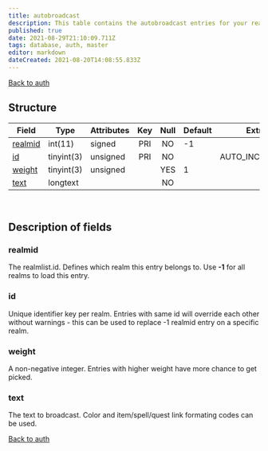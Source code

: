 ```yaml
---
title: autobroadcast
description: This table contains the autobroadcast entries for your realms. Values like it's activity, position and Timer (*.On, *.Center, *.Timer) are defined within the worldserver.conf. They are chosen randomly, based on their weight.
published: true
date: 2021-08-29T21:10:09.711Z
tags: database, auth, master
editor: markdown
dateCreated: 2021-08-20T14:08:55.833Z
---
```


<a href="https://dev.trinitycore.info/en/database/master/auth/home" class="mt-5 v-btn v-btn--depressed v-btn--flat v-btn--outlined theme--light v-size--default darkblue--text text--lighten-3"><span class="v-btn__content"><i aria-hidden="true" class="v-icon notranslate v-icon--left mdi mdi-arrow-left theme--light"></i><span>Back to auth</span></span></a>

## Structure

| Field | Type | Attributes | Key | Null | Default | Extra | Comment |
|---|---|---|:---:|:---:|---|---|---|
| [realmid](#realmid) | int(11) | signed | PRI | NO | -1 |  |  |
| [id](#id) | tinyint(3) | unsigned | PRI | NO |  | AUTO_INCREMENT |  |
| [weight](#weight) | tinyint(3) | unsigned |  | YES | 1 |  |  |
| [text](#text) | longtext |  |  | NO |  |  |  |

&nbsp;
## Description of fields

### realmid
The realmlist.id. Defines which realm this entry belongs to. Use **-1** for all realms to load this entry.
&nbsp;

### id
Unique identifier key per realm. Entries with same id will override each other without warnings - this can be used to replace -1 realmid entry on a specific realm.
&nbsp;

### weight
A non-negative integer. Entries with higher weight have more chance to get picked.
&nbsp;

### text
The text to broadcast. Color and item/spell/quest link formating codes can be used.
&nbsp;

<a href="https://dev.trinitycore.info/en/database/master/auth/home" class="mt-5 v-btn v-btn--depressed v-btn--flat v-btn--outlined theme--light v-size--default darkblue--text text--lighten-3"><span class="v-btn__content"><i aria-hidden="true" class="v-icon notranslate v-icon--left mdi mdi-arrow-left theme--light"></i><span>Back to auth</span></span></a>